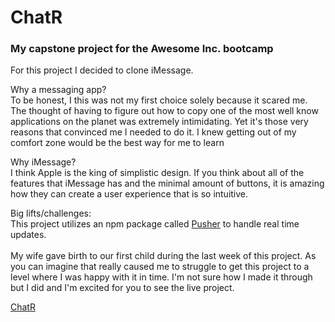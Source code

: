 # ChatR

### My capstone project for the Awesome Inc. bootcamp

For this project I decided to clone iMessage. 

Why a messaging app? <br>
To be honest, I this was not 
my first choice solely because it scared me. The thought of having to figure out how to copy 
one of the most well know applications on the planet was extremely intimidating. Yet it's those very 
reasons that convinced me I needed to do it. I knew getting out of my comfort zone would be the best 
way for me to learn 

Why iMessage? <br>
I think Apple is the king of simplistic design. If you think about all of the features 
that iMessage has and the minimal amount of buttons, it is amazing how they can create a 
user experience that is so intuitive.

Big lifts/challenges: <br>
This project utilizes an npm package called [Pusher](https://pusher.com/) to handle real time updates.<br>
<br>
My wife gave birth to our first child during the last week of this project. As you can imagine 
that really caused me to struggle to get this project to a level where I was happy with it in time. 
I'm not sure how I made it through but I did and I'm excited for you to see the live project.

[ChatR](https://chatr-db.web.app/)
